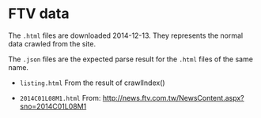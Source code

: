 FTV data
==================

The `.html` files are downloaded 2014-12-13.
They represents the normal data crawled from the site.

The `.json` files are the expected parse result for the
`.html` files of the same name.

 - `listing.html`
   From the result of crawlIndex()

- `2014C01L08M1.html`
   From: http://news.ftv.com.tw/NewsContent.aspx?sno=2014C01L08M1